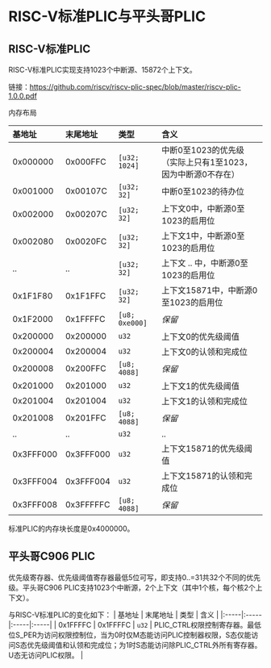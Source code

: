 # RISC-V标准PLIC与平头哥PLIC

## RISC-V标准PLIC

RISC-V标准PLIC实现支持1023个中断源、15872个上下文。

链接：https://github.com/riscv/riscv-plic-spec/blob/master/riscv-plic-1.0.0.pdf

内存布局

| 基地址 | 末尾地址 | 类型 | 含义 |
|:-----|:-----|:-----|:-----|
| 0x000000 | 0x000FFC | `[u32; 1024]` | 中断0至1023的优先级（实际上只有1至1023，因为中断源0不存在） | 
| 0x001000 | 0x00107C | `[u32; 32]` | 中断0至1023的待办位 |
| 0x002000 | 0x00207C | `[u32; 32]` | 上下文0中，中断源0至1023的启用位 |
| 0x002080 | 0x0020FC | `[u32; 32]` | 上下文1中，中断源0至1023的启用位 |
| .. | .. | `[u32; 32]` | 上下文 .. 中，中断源0至1023的启用位 |
| 0x1F1F80 | 0x1F1FFC | `[u32; 32]` | 上下文15871中，中断源0至1023的启用位 |
| 0x1F2000 | 0x1FFFFC | `[u8; 0xe000]` | _保留_ |
| 0x200000 | 0x200000 | `u32` | 上下文0的优先级阈值 |
| 0x200004 | 0x200004 | `u32` | 上下文0的认领和完成位 |
| 0x200008 | 0x200FFC | `[u8; 4088]` | _保留_ |
| 0x201000 | 0x201000 | `u32` | 上下文1的优先级阈值 |
| 0x201004 | 0x201004 | `u32` | 上下文1的认领和完成位 |
| 0x201008 | 0x201FFC | `[u8; 4088]` | _保留_ |
| .. | .. | `u32` | .. |
| 0x3FFF000 | 0x3FFF000 | `u32` | 上下文15871的优先级阈值 |
| 0x3FFF004 | 0x3FFF004 | `u32` | 上下文15871的认领和完成位 |
| 0x3FFF008 | 0x3FFFFFC | `[u8; 4088]` | _保留_ |

标准PLIC的内存块长度是0x4000000。

## 平头哥C906 PLIC

优先级寄存器、优先级阈值寄存器最低5位可写，即支持0..=31共32个不同的优先级。平头哥C906 PLIC支持1023个中断源，2个上下文（其中1个核，每个核2个上下文）。

与RISC-V标准PLIC的变化如下：
| 基地址 | 末尾地址 | 类型 | 含义 |
|:-----|:-----|:-----|:-----|
| 0x1FFFFC | 0x1FFFFC | `u32` | PLIC_CTRL权限控制寄存器。最低位S_PER为访问权限控制位，当为0时仅M态能访问PLIC控制器权限，S态仅能访问S态优先级阈值和认领和完成位；为1时S态能访问除PLIC_CTRL外所有寄存器。U态无访问PLIC权限。 |
